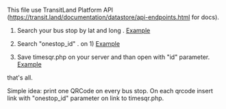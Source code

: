 This file use TransitLand Platform API (https://transit.land/documentation/datastore/api-endpoints.html for docs).

1) Search your bus stop by lat and long . [Example](https://transit.land/api/v1/stops?lat=40.36183&lon=18.16866)

2) Search "onestop_id" . on 1) [Example](s-srhvt7tyqw-le~br~cityterminal)

3) Save timesqr.php on your server and than open with "id" parameter. [Example](www.piersoft.it/gtfstutorial/timesqr.php?id=s-srhvt7tyqw-le~br~cityterminal)


that's all.

Simple idea: print one QRCode on every bus stop. On each qrcode insert link with "onestop_id" parameter on link to timesqr.php. 

